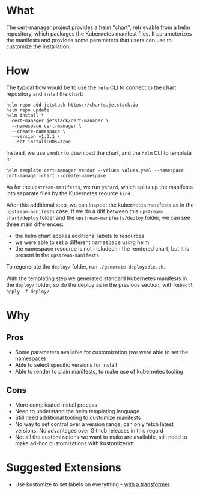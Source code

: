 
# What

The cert-manager project provides a helm "chart", retrievable from a helm repository, which packages the Kubernetes manifest files. It parameterizes the manifests and provides some parameters that users can use to customize the installation.

# How

The typical flow would be to use the `helm` CLI to connect to the chart repository and install the chart:
```
helm repo add jetstack https://charts.jetstack.io
helm repo update
helm install \
  cert-manager jetstack/cert-manager \
  --namespace cert-manager \
  --create-namespace \
  --version v1.3.1 \
  --set installCRDs=true
```

Instead, we use `vendir` to download the chart, and the `helm` CLI to template it:

`helm template cert-manager vendor --values values.yaml --namespace cert-manager-chart --create-namespace`

As for the `upstream-manifests`, we run `yshard`, which splits up the manifests into separate files by the Kubernetes reource `kind`.

After this additional step, we can inspect the kubernetes manifests as in the `upstream-manifests` case. If we do a diff between this `upstream-chart/deploy` folder and the `upstream-manifests/deploy` folder, we can see three main differences:
- the helm chart applies additional labels to resources
- we were able to set a different namespace using helm
- the namespace resource is not included in the rendered chart, but it is present in the `upstream-manifests`

To regenerate the `deploy/` folder, run `./generate-deployable.sh`.

With the templating step we generated standard Kubernetes manifests in the `deploy/` folder, so do the deploy as in the previous section, with `kubectl apply -f deploy/`. 

# Why

## Pros

 - Some parameters available for customization (we were able to set the namespace)
 - Able to select specific versions for install
 - Able to render to plain manifests, to make use of kubernetes tooling

## Cons

- More complicated install process
- Need to understand the helm templating language
- Still need additional tooling to customize manifests
- No way to set control over a version range, can only fetch latest versions. No advantages over Github releases in this regard
- Not all the customizations we want to make are available, still need to make ad-hoc customizations with kustomize/ytt

# Suggested Extensions

- Use kustomize to set labels on everything - [with a transformer](https://patrick-picard.medium.com/kustomization-applying-labels-gotchas-a53f87277661)
